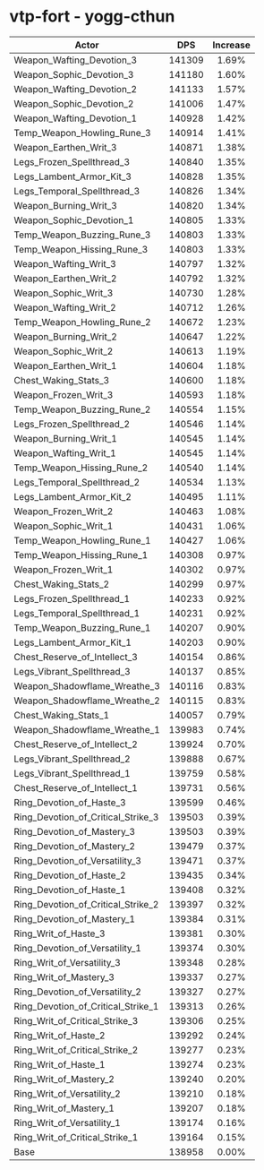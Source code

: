 # vtp-fort - yogg-cthun
| Actor | DPS | Increase |
|---|:---:|:---:|
|Weapon_Wafting_Devotion_3|141309|1.69%|
|Weapon_Sophic_Devotion_3|141180|1.60%|
|Weapon_Wafting_Devotion_2|141133|1.57%|
|Weapon_Sophic_Devotion_2|141006|1.47%|
|Weapon_Wafting_Devotion_1|140928|1.42%|
|Temp_Weapon_Howling_Rune_3|140914|1.41%|
|Weapon_Earthen_Writ_3|140871|1.38%|
|Legs_Frozen_Spellthread_3|140840|1.35%|
|Legs_Lambent_Armor_Kit_3|140828|1.35%|
|Legs_Temporal_Spellthread_3|140826|1.34%|
|Weapon_Burning_Writ_3|140820|1.34%|
|Weapon_Sophic_Devotion_1|140805|1.33%|
|Temp_Weapon_Buzzing_Rune_3|140803|1.33%|
|Temp_Weapon_Hissing_Rune_3|140803|1.33%|
|Weapon_Wafting_Writ_3|140797|1.32%|
|Weapon_Earthen_Writ_2|140792|1.32%|
|Weapon_Sophic_Writ_3|140730|1.28%|
|Weapon_Wafting_Writ_2|140712|1.26%|
|Temp_Weapon_Howling_Rune_2|140672|1.23%|
|Weapon_Burning_Writ_2|140647|1.22%|
|Weapon_Sophic_Writ_2|140613|1.19%|
|Weapon_Earthen_Writ_1|140604|1.18%|
|Chest_Waking_Stats_3|140600|1.18%|
|Weapon_Frozen_Writ_3|140593|1.18%|
|Temp_Weapon_Buzzing_Rune_2|140554|1.15%|
|Legs_Frozen_Spellthread_2|140546|1.14%|
|Weapon_Burning_Writ_1|140545|1.14%|
|Weapon_Wafting_Writ_1|140545|1.14%|
|Temp_Weapon_Hissing_Rune_2|140540|1.14%|
|Legs_Temporal_Spellthread_2|140534|1.13%|
|Legs_Lambent_Armor_Kit_2|140495|1.11%|
|Weapon_Frozen_Writ_2|140463|1.08%|
|Weapon_Sophic_Writ_1|140431|1.06%|
|Temp_Weapon_Howling_Rune_1|140427|1.06%|
|Temp_Weapon_Hissing_Rune_1|140308|0.97%|
|Weapon_Frozen_Writ_1|140302|0.97%|
|Chest_Waking_Stats_2|140299|0.97%|
|Legs_Frozen_Spellthread_1|140233|0.92%|
|Legs_Temporal_Spellthread_1|140231|0.92%|
|Temp_Weapon_Buzzing_Rune_1|140207|0.90%|
|Legs_Lambent_Armor_Kit_1|140203|0.90%|
|Chest_Reserve_of_Intellect_3|140154|0.86%|
|Legs_Vibrant_Spellthread_3|140137|0.85%|
|Weapon_Shadowflame_Wreathe_3|140116|0.83%|
|Weapon_Shadowflame_Wreathe_2|140115|0.83%|
|Chest_Waking_Stats_1|140057|0.79%|
|Weapon_Shadowflame_Wreathe_1|139983|0.74%|
|Chest_Reserve_of_Intellect_2|139924|0.70%|
|Legs_Vibrant_Spellthread_2|139888|0.67%|
|Legs_Vibrant_Spellthread_1|139759|0.58%|
|Chest_Reserve_of_Intellect_1|139731|0.56%|
|Ring_Devotion_of_Haste_3|139599|0.46%|
|Ring_Devotion_of_Critical_Strike_3|139503|0.39%|
|Ring_Devotion_of_Mastery_3|139503|0.39%|
|Ring_Devotion_of_Mastery_2|139479|0.37%|
|Ring_Devotion_of_Versatility_3|139471|0.37%|
|Ring_Devotion_of_Haste_2|139435|0.34%|
|Ring_Devotion_of_Haste_1|139408|0.32%|
|Ring_Devotion_of_Critical_Strike_2|139397|0.32%|
|Ring_Devotion_of_Mastery_1|139384|0.31%|
|Ring_Writ_of_Haste_3|139381|0.30%|
|Ring_Devotion_of_Versatility_1|139374|0.30%|
|Ring_Writ_of_Versatility_3|139348|0.28%|
|Ring_Writ_of_Mastery_3|139337|0.27%|
|Ring_Devotion_of_Versatility_2|139327|0.27%|
|Ring_Devotion_of_Critical_Strike_1|139313|0.26%|
|Ring_Writ_of_Critical_Strike_3|139306|0.25%|
|Ring_Writ_of_Haste_2|139292|0.24%|
|Ring_Writ_of_Critical_Strike_2|139277|0.23%|
|Ring_Writ_of_Haste_1|139274|0.23%|
|Ring_Writ_of_Mastery_2|139240|0.20%|
|Ring_Writ_of_Versatility_2|139210|0.18%|
|Ring_Writ_of_Mastery_1|139207|0.18%|
|Ring_Writ_of_Versatility_1|139174|0.16%|
|Ring_Writ_of_Critical_Strike_1|139164|0.15%|
|Base|138958|0.00%|
